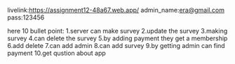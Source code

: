 livelink:https://assignment12-48a67.web.app/
admin_name:era@gmail.com
pass:123456

here 10 bullet point:
1.server  can make survey
2.update the survey
3.making survey
4.can delete the survey
5.by adding payment they get a membership
6.add delete
7.can add admin
8.can add survey
9.by getting admin can find payment
10.get qustion about app